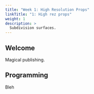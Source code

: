 ```yaml
---
title: "Week 1: High Resolution Props"
linkTitle: "1: High rez props"
weight: 1
description: >
  Subdivision surfaces.
---
```


## Welcome

Magical publishing.

## Programming

Bleh